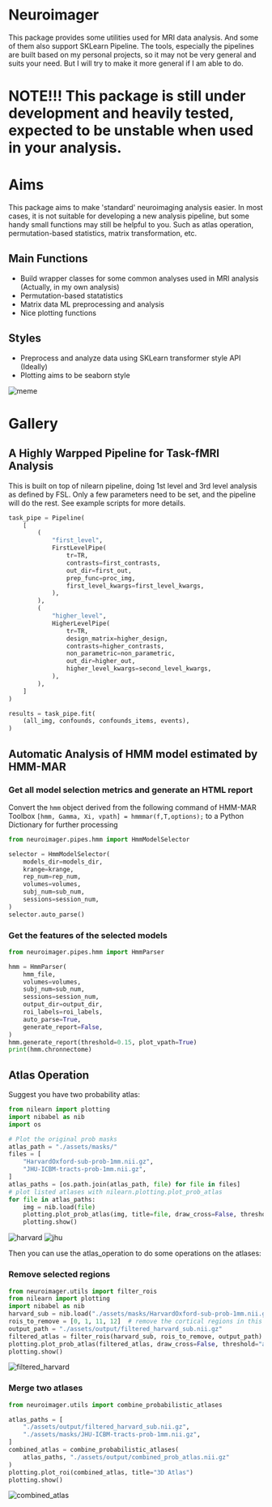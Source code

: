 # Neuroimager

This package provides some utilities used for MRI data analysis. And some of them also support SKLearn Pipeline.
The tools, especially the pipelines are built based on my personal projects, so it may not be very general and suits your need. But I will try to make it more general if I am able to do.

# NOTE!!! This package is still under development and heavily tested, expected to be unstable when used in your analysis.
# Aims
This package aims to make 'standard' neuroimaging analysis easier. 
In most cases, it is not suitable for developing a new analysis pipeline, but some handy small functions may 
still be helpful to you. Such as atlas operation, permutation-based statistics, matrix transformation, etc.

## Main Functions
* Build wrapper classes for some common analyses used in MRI analysis (Actually, in my own analysis)
* Permutation-based statatistics
* Matrix data ML preprocessing and analysis 
* Nice plotting functions 
## Styles
* Preprocess and analyze data using SKLearn transformer style API (Ideally)
* Plotting aims to be seaborn style

![meme](./assets/images/readme1.jpeg)

# Gallery
## A Highly Warpped Pipeline for Task-fMRI Analysis
This is built on top of nilearn pipeline, doing 1st level and 3rd level analysis as defined by FSL.
Only a few parameters need to be set, and the pipeline will do the rest. See example scripts for more details.
```python
task_pipe = Pipeline(
    [
        (
            "first_level",
            FirstLevelPipe(
                tr=TR,
                contrasts=first_contrasts,
                out_dir=first_out,
                prep_func=proc_img,
                first_level_kwargs=first_level_kwargs,
            ),
        ),
        (
            "higher_level",
            HigherLevelPipe(
                tr=TR,
                design_matrix=higher_design,
                contrasts=higher_contrasts,
                non_parametric=non_parametric,
                out_dir=higher_out,
                higher_level_kwargs=second_level_kwargs,
            ),
        ),
    ]
)

results = task_pipe.fit(
    (all_img, confounds, confounds_items, events),
)
```

## Automatic Analysis of HMM model estimated by HMM-MAR
### Get all model selection metrics and generate an HTML report
Convert the `hmm` object derived from the following command of HMM-MAR Toolbox
`[hmm, Gamma, Xi, vpath] = hmmmar(f,T,options);`
to a Python Dictionary for further processing
```python
from neuroimager.pipes.hmm import HmmModelSelector

selector = HmmModelSelector(
    models_dir=models_dir,
    krange=krange,
    rep_num=rep_num,
    volumes=volumes,
    subj_num=sub_num,
    sessions=session_num,
)
selector.auto_parse()
```

### Get the features of the selected models

```python
from neuroimager.pipes.hmm import HmmParser

hmm = HmmParser(
    hmm_file,
    volumes=volumes,
    subj_num=sub_num,
    sessions=session_num,
    output_dir=output_dir,
    roi_labels=roi_labels,
    auto_parse=True,
    generate_report=False,
)
hmm.generate_report(threshold=0.15, plot_vpath=True)
print(hmm.chronnectome)
```

## Atlas Operation

Suggest you have two probability atlas:

```python
from nilearn import plotting
import nibabel as nib
import os

# Plot the original prob masks
atlas_path = "./assets/masks/"
files = [
    "HarvardOxford-sub-prob-1mm.nii.gz",
    "JHU-ICBM-tracts-prob-1mm.nii.gz",
]
atlas_paths = [os.path.join(atlas_path, file) for file in files]
# plot listed atlases with nilearn.plotting.plot_prob_atlas
for file in atlas_paths:
    img = nib.load(file)
    plotting.plot_prob_atlas(img, title=file, draw_cross=False, threshold="auto")
    plotting.show()
```

![harvard](./assets/images/harvardoxford.png) 
![jhu](./assets/images/JHU-tracts.png)

Then you can use the atlas_operation to do some operations on the atlases:

### Remove selected regions
```python
from neuroimager.utils import filter_rois
from nilearn import plotting
import nibabel as nib
harvard_sub = nib.load("./assets/masks/HarvardOxford-sub-prob-1mm.nii.gz")
rois_to_remove = [0, 1, 11, 12]  # remove the cortical regions in this atlas
output_path = "./assets/output/filtered_harvard_sub.nii.gz"
filtered_atlas = filter_rois(harvard_sub, rois_to_remove, output_path)
plotting.plot_prob_atlas(filtered_atlas, draw_cross=False, threshold="auto")
plotting.show()
```

![filtered_harvard](./assets/images/subregions.png)

### Merge two atlases

```python
from neuroimager.utils import combine_probabilistic_atlases

atlas_paths = [
    "./assets/output/filtered_harvard_sub.nii.gz",
    "./assets/masks/JHU-ICBM-tracts-prob-1mm.nii.gz",
]
combined_atlas = combine_probabilistic_atlases(
    atlas_paths, "./assets/output/combined_prob_atlas.nii.gz"
)
plotting.plot_roi(combined_atlas, title="3D Atlas")
plotting.show()

```
![combined_atlas](./assets/images/combined.png)
